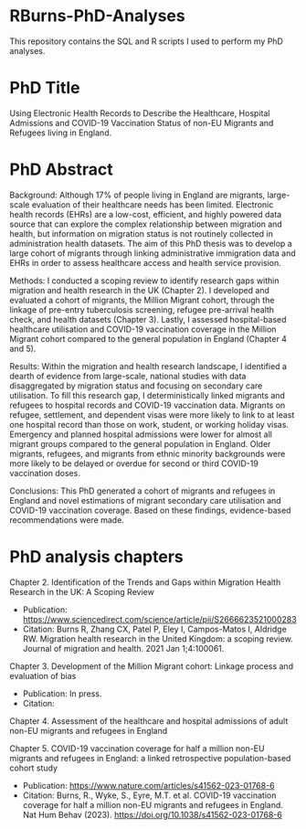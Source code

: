 # RBurns-PhD-Analyses
This repository contains the SQL and R scripts I used to perform my PhD analyses.

# PhD Title
Using Electronic Health Records to Describe the Healthcare, Hospital Admissions and COVID-19 Vaccination Status of non-EU Migrants and Refugees living in England.

# PhD Abstract

Background: Although 17% of people living in England are migrants, large-scale evaluation of their healthcare needs has been limited. Electronic health records (EHRs) are a low-cost, efficient, and highly powered data source that can explore the complex relationship between migration and health, but information on migration status is not routinely collected in administration health datasets. The aim of this PhD thesis was to develop a large cohort of migrants through linking administrative immigration data and EHRs in order to assess healthcare access and health service provision.

Methods: I conducted a scoping review to identify research gaps within migration and health research in the UK (Chapter 2). I developed and evaluated a cohort of migrants, the Million Migrant cohort, through the linkage of pre-entry tuberculosis screening, refugee pre-arrival health check, and health datasets (Chapter 3). Lastly, I assessed hospital-based healthcare utilisation and COVID-19 vaccination coverage in the Million Migrant cohort compared to the general population in England (Chapter 4 and 5).

Results: Within the migration and health research landscape, I identified a dearth of evidence from large-scale, national studies with data disaggregated by migration status and focusing on secondary care utilisation. To fill this research gap, I deterministically linked migrants and refugees to hospital records and COVID-19 vaccination data. Migrants on refugee, settlement, and dependent visas were more likely to link to at least one hospital record than those on work, student, or working holiday visas. Emergency and planned hospital admissions were lower for almost all migrant groups compared to the general population in England. Older migrants, refugees, and migrants from ethnic minority backgrounds were more likely to be delayed or overdue for second or third COVID-19 vaccination doses.

Conclusions: This PhD generated a cohort of migrants and refugees in England and novel estimations of migrant secondary care utilisation and COVID-19 vaccination coverage. Based on these findings, evidence-based recommendations were made.

# PhD analysis chapters

Chapter 2. Identification of the Trends and Gaps within Migration Health Research in the UK: A Scoping Review

- Publication: https://www.sciencedirect.com/science/article/pii/S2666623521000283
- Citation: Burns R, Zhang CX, Patel P, Eley I, Campos-Matos I, Aldridge RW. Migration health research in the United Kingdom: a scoping review. Journal of migration and health. 2021 Jan 1;4:100061.

Chapter 3. Development of the Million Migrant cohort: Linkage process and evaluation of bias

- Publication: In press.
- Citation: 

Chapter 4. Assessment of the healthcare and hospital admissions of adult non-EU migrants and refugees in England

Chapter 5. COVID-19 vaccination coverage for half a million non-EU migrants and refugees in England: a linked retrospective population-based cohort study

- Publication: https://www.nature.com/articles/s41562-023-01768-6
- Citation: Burns, R., Wyke, S., Eyre, M.T. et al. COVID-19 vaccination coverage for half a million non-EU migrants and refugees in England. Nat Hum Behav (2023). https://doi.org/10.1038/s41562-023-01768-6






